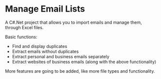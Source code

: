 # Manage Email Lists

A C#.Net project that allows you to import emails and manage them, through Excel files.

Basic functions:

- Find and display duplicates
- Extract emails without duplicates
- Extract personal and business emails separately
- Extract websites of business emails (along with the above functionality)

More features are going to be added, like more file types and functionality.
